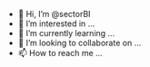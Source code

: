 - 👋 Hi, I’m @sectorBI
- 👀 I’m interested in ...
- 🌱 I’m currently learning ...
- 💞️ I’m looking to collaborate on ...
- 📫 How to reach me ...

<!---
sectorBI/sectorBI is a ✨ special ✨ repository because its `README.md` (this file) appears on your GitHub profile.
You can click the Preview link to take a look at your changes.
--->
